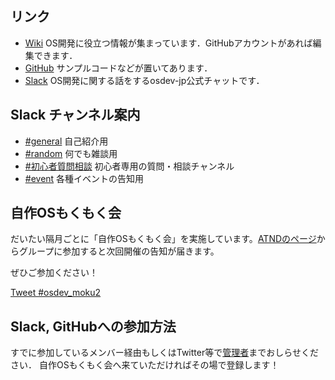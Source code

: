 ## リンク
- [Wiki](https://github.com/osdev-jp/osdev-jp.github.io/wiki) OS開発に役立つ情報が集まっています．GitHubアカウントがあれば編集できます．
- [GitHub](https://github.com/osdev-jp) サンプルコードなどが置いてあります．
- [Slack](https://osdev-jp.slack.com/) OS開発に関する話をするosdev-jp公式チャットです．

## Slack チャンネル案内
- [#general](https://osdev-jp.slack.com/messages/C0XA3GB7F/)
自己紹介用
- [#random](https://osdev-jp.slack.com/messages/C0XA87EM7/)
何でも雑談用
- [#初心者質問相談](https://osdev-jp.slack.com/messages/CGEGWHRGQ/)
初心者専用の質問・相談チャンネル
- [#event](https://osdev-jp.slack.com/messages/C626TTWMP/)
各種イベントの告知用

## 自作OSもくもく会
だいたい隔月ごとに「自作OSもくもく会」を実施しています。[ATNDのページ](https://atnd.org/groups/osdev-jp)からグループに参加すると次回開催の告知が届きます。

ぜひご参加ください！

<a href="https://twitter.com/intent/tweet?button_hashtag=osdev_moku2&ref_src=twsrc%5Etfw" class="twitter-hashtag-button" data-show-count="false">Tweet #osdev_moku2</a><script async src="https://platform.twitter.com/widgets.js" charset="utf-8"></script>

## Slack, GitHubへの参加方法
すでに参加しているメンバー経由もしくはTwitter等で[管理者](https://github.com/orgs/osdev-jp/people)までおしらせください．
自作OSもくもく会へ来ていただければその場で登録します！
